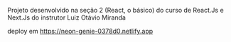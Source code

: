 Projeto desenvolvido na seção 2 (React, o básico) do curso de React.Js e Next.Js do instrutor Luiz Otávio Miranda

deploy em https://neon-genie-0378d0.netlify.app
